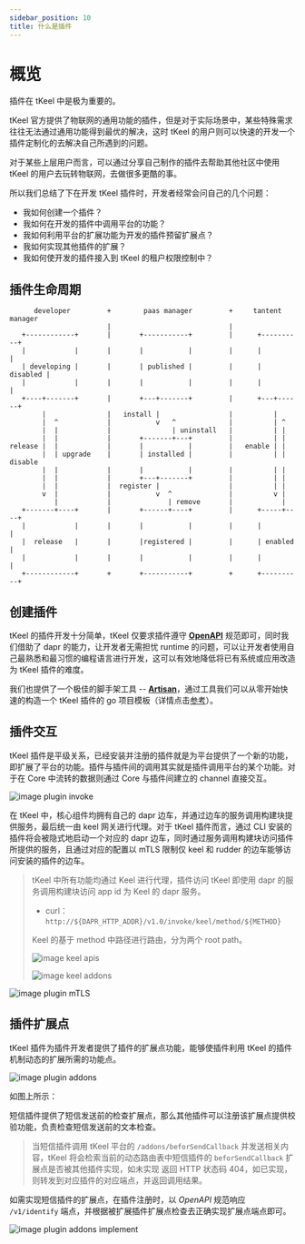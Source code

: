 ```yaml
---
sidebar_position: 10
title: 什么是插件
---
```


# 概览
插件在 tKeel 中是极为重要的。

tKeel 官方提供了物联网的通用功能的插件，但是对于实际场景中，某些特殊需求往往无法通过通用功能得到最优的解决，这时 tKeel 的用户则可以快速的开发一个插件定制化的去解决自己所遇到的问题。

对于某些上层用户而言，可以通过分享自己制作的插件去帮助其他社区中使用 tKeel 的用户去玩转物联网，去做很多更酷的事。

所以我们总结了下在开发 tKeel 插件时，开发者经常会问自己的几个问题：

* 我如何创建一个插件？
* 我如何在开发的插件中调用平台的功能？
* 我如何利用平台的扩展功能为开发的插件预留扩展点？
* 我如何实现其他插件的扩展？
* 我如何使开发的插件接入到 tKeel 的租户权限控制中？

## 插件生命周期


```
      developer         +        paas manager         +     tantent manager
                        |                             |
   +------------+       |       +-----------+         |      +----------+
   |            |       |       |           |         |      |          |
   | developing |       |       | published |         |      | disabled |
   |            |       |       |           |         |      |          |
   +----+-------+       |       +---+-------+         |      +---+------+
        |               |   install |                 |          |
        |  ^            |           v   ^             |          | ^
        |  |            |               | uninstall   |          | |
        |  |            |       +-------+---+         |          | |
release |  |            |       |           |         |   enable | |
        |  | upgrade    |       | installed |         |          | | disable
        |  |            |       |           |         |          | |
        |  |            |       +---+-------+         |          | |
        |  |            |  register |                 |          | |
        v  |            |           v  ^              |          v |
           |            |              | remove       |            |
   +-------+----+       |       +------+----+         |      +-----+----+
   |            |       |       |           |         |      |          |
   |  release   |       |       |registered |         |      | enabled  |
   |            |       |       |           |         |      |          |
   +------------+       +       +-----------+         +      +----------+

```


## 创建插件
tKeel 的插件开发十分简单，tKeel 仅要求插件遵守 [**OpenAPI**](plugin_openapi.md) 规范即可，同时我们借助了 dapr 的能力，让开发者无需担忧 runtime 的问题，可以让开发者使用自己最熟悉和最习惯的编程语言进行开发，这可以有效地降低将已有系统或应用改造为 tKeel 插件的难度。

我们也提供了一个极佳的脚手架工具 -- [**Artisan**](../tools/artisan.md)，通过工具我们可以从零开始快速的构造一个 tKeel 插件的 go 项目模板（详情点击[参考](../../developer_cookbook/tkeel_plugin/create.md)）。

## 插件交互
tKeel 插件是平级关系，已经安装并注册的插件就是为平台提供了一个新的功能，即扩展了平台的功能。插件与插件间的调用其实就是插件调用平台的某个功能。对于在 Core 中流转的数据则通过 Core 与插件间建立的 channel 直接交互。

![image plugin invoke](/images/docs/plugin_invoke.png)

在 tKeel 中，核心组件均拥有自己的 dapr 边车，并通过边车的服务调用构建块提供服务，最后统一由 keel 网关进行代理。对于 tKeel 插件而言，通过 CLI 安装的插件将会被隐式地启动一个对应的 dapr 边车，同时通过服务调用构建块访问插件所提供的服务，且通过对应的配置以 mTLS 限制仅 keel 和 rudder 的边车能够访问安装的插件的边车。
> tKeel 中所有功能均通过 Keel 进行代理，插件访问 tKeel 即使用 dapr 的服务调用构建块访问 app id 为 Keel 的 dapr 服务。
>
> * curl：`http://${DAPR_HTTP_ADDR}/v1.0/invoke/keel/method/${METHOD}`
>
> Keel 的基于 method 中路径进行路由，分为两个 root path。
>
> ![image keel apis](/images/docs/keel_apis.png)
>
> ![image keel addons](/images/docs/keel_addons.png)

![image plugin mTLS](/images/docs/plugin_mTLS.png)

## 插件扩展点
tKeel 插件为插件开发者提供了插件的扩展点功能，能够使插件利用 tKeel 的插件机制动态的扩展所需的功能点。

![image plugin addons](/images/docs/plugin_addons.png)

如图上所示：

短信插件提供了短信发送前的检查扩展点，那么其他插件可以注册该扩展点提供校验功能，负责检查短信发送前的文本检查。
> 当短信插件调用 tKeel 平台的 `/addons/beforSendCallback` 并发送相关内容，tKeel 将会检索当前的动态路由表中短信插件的 `beforSendCallback` 扩展点是否被其他插件实现，如未实现 返回 HTTP 状态码 404，如已实现，则转发到对应插件的对应端点，并返回调用结果。

如需实现短信插件的扩展点，在插件注册时，以 *OpenAPI* 规范响应 `/v1/identify` 端点，并根据被扩展插件扩展点检查去正确实现扩展点端点即可。

![image plugin addons implement](/images/docs/plugin_addons_implement.png)


